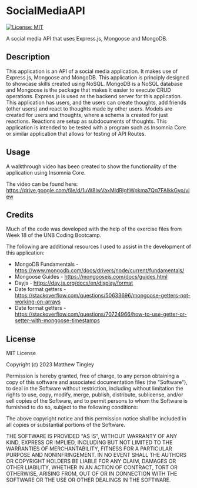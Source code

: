 # SocialMediaAPI

[![License: MIT](https://img.shields.io/badge/License-MIT-yellow.svg)](#license)

A social media API that uses Express.js, Mongoose and MongoDB.

## Description

This application is an API of a social media application. It makes use of Express.js, Mongoose and MongoDB. This application is principly designed to showcase skills created using NoSQL. MongoDB is a NoSQL database and Mongoose is the package that makes it easier to execute CRUD operations. Express.js is used as the backend server for this application. This application has users, and the users can create thoughts, add friends (other users) and react to thoughts made by other users. Models are created for users and thoughts, where a schema is created for just reactions. Reactions are setup as subdocuments of thoughts. This application is intended to be tested with a program such as Insomnia Core or similar application that allows for testing of API Routes.

## Usage

A walkthrough video has been created to show the functionality of the application using Insomnia Core.

The video can be found here: https://drive.google.com/file/d/1uW8iwVaxMidRlghWpkma7Qq7FAIkkGyo/view

## Credits

Much of the code was developed with the help of the exercise files from Week 18 of the UNB Coding Bootcamp.

The following are additional resources I used to assist in the development of this application:

- MongoDB Fundamentals - https://www.mongodb.com/docs/drivers/node/current/fundamentals/
- Mongoose Guides - https://mongoosejs.com/docs/guides.html
- Dayjs - https://day.js.org/docs/en/display/format
- Date format getters - https://stackoverflow.com/questions/50633696/mongoose-getters-not-working-on-arrays
- Date format getters - https://stackoverflow.com/questions/70724966/how-to-use-getter-or-setter-with-mongoose-timestamps

## License

MIT License

Copyright (c) 2023 Matthew Tingley

Permission is hereby granted, free of charge, to any person obtaining a copy
of this software and associated documentation files (the "Software"), to deal
in the Software without restriction, including without limitation the rights
to use, copy, modify, merge, publish, distribute, sublicense, and/or sell
copies of the Software, and to permit persons to whom the Software is
furnished to do so, subject to the following conditions:

The above copyright notice and this permission notice shall be included in all
copies or substantial portions of the Software.

THE SOFTWARE IS PROVIDED "AS IS", WITHOUT WARRANTY OF ANY KIND, EXPRESS OR
IMPLIED, INCLUDING BUT NOT LIMITED TO THE WARRANTIES OF MERCHANTABILITY,
FITNESS FOR A PARTICULAR PURPOSE AND NONINFRINGEMENT. IN NO EVENT SHALL THE
AUTHORS OR COPYRIGHT HOLDERS BE LIABLE FOR ANY CLAIM, DAMAGES OR OTHER
LIABILITY, WHETHER IN AN ACTION OF CONTRACT, TORT OR OTHERWISE, ARISING FROM,
OUT OF OR IN CONNECTION WITH THE SOFTWARE OR THE USE OR OTHER DEALINGS IN THE
SOFTWARE.
